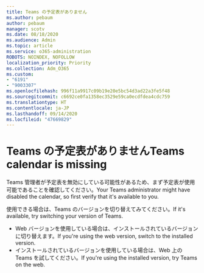 ```yaml
---
title: Teams の予定表がありません
ms.author: pebaum
author: pebaum
manager: scotv
ms.date: 08/18/2020
ms.audience: Admin
ms.topic: article
ms.service: o365-administration
ROBOTS: NOINDEX, NOFOLLOW
localization_priority: Priority
ms.collection: Adm_O365
ms.custom:
- "6191"
- "9003307"
ms.openlocfilehash: 996f11a9917c09b19e20e5bc54d3ad22a3fe5f48
ms.sourcegitcommit: c6692ce0fa1358ec3529e59ca0ecdfdea4cdc759
ms.translationtype: HT
ms.contentlocale: ja-JP
ms.lasthandoff: 09/14/2020
ms.locfileid: "47669829"
---
```

# <a name="teams-calendar-is-missing"></a><span data-ttu-id="14e38-102">Teams の予定表がありません</span><span class="sxs-lookup"><span data-stu-id="14e38-102">Teams calendar is missing</span></span>

<span data-ttu-id="14e38-103">Teams 管理者が予定表を無効にしている可能性があるため、まず予定表が使用可能であることを確認してください。</span><span class="sxs-lookup"><span data-stu-id="14e38-103">Your Teams administrator might have disabled the calendar, so first verify that it's available to you.</span></span>

<span data-ttu-id="14e38-104">使用できる場合は、Teams のバージョンを切り替えてみてください。</span><span class="sxs-lookup"><span data-stu-id="14e38-104">If it's available, try switching your version of Teams.</span></span>

- <span data-ttu-id="14e38-105">Web バージョンを使用している場合は、インストールされているバージョンに切り替えます。</span><span class="sxs-lookup"><span data-stu-id="14e38-105">If you're using the web version, switch to the installed version.</span></span>
- <span data-ttu-id="14e38-106">インストールされているバージョンを使用している場合は、Web 上の Teams を試してください。</span><span class="sxs-lookup"><span data-stu-id="14e38-106">If you're using the installed version, try Teams on the web.</span></span>
